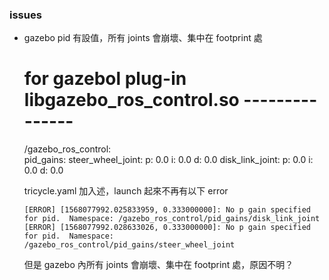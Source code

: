 ### issues

* gazebo pid 有設值，所有 joints 會崩壞、集中在 footprint 處

    # for gazebol plug-in libgazebo_ros_control.so ---------------
    /gazebo_ros_control:   
      pid_gains:
        steer_wheel_joint:
          p: 0.0
          i: 0.0 
          d: 0.0
        disk_link_joint:
          p: 0.0
          i: 0.0 
          d: 0.0
          
  tricycle.yaml 加入述，launch 起來不再有以下 error
  
      [ERROR] [1568077992.025833959, 0.333000000]: No p gain specified for pid.  Namespace: /gazebo_ros_control/pid_gains/disk_link_joint
      [ERROR] [1568077992.028633026, 0.333000000]: No p gain specified for pid.  Namespace: /gazebo_ros_control/pid_gains/steer_wheel_joint
      
  但是 gazebo 內所有 joints 會崩壞、集中在 footprint 處，原因不明？
      